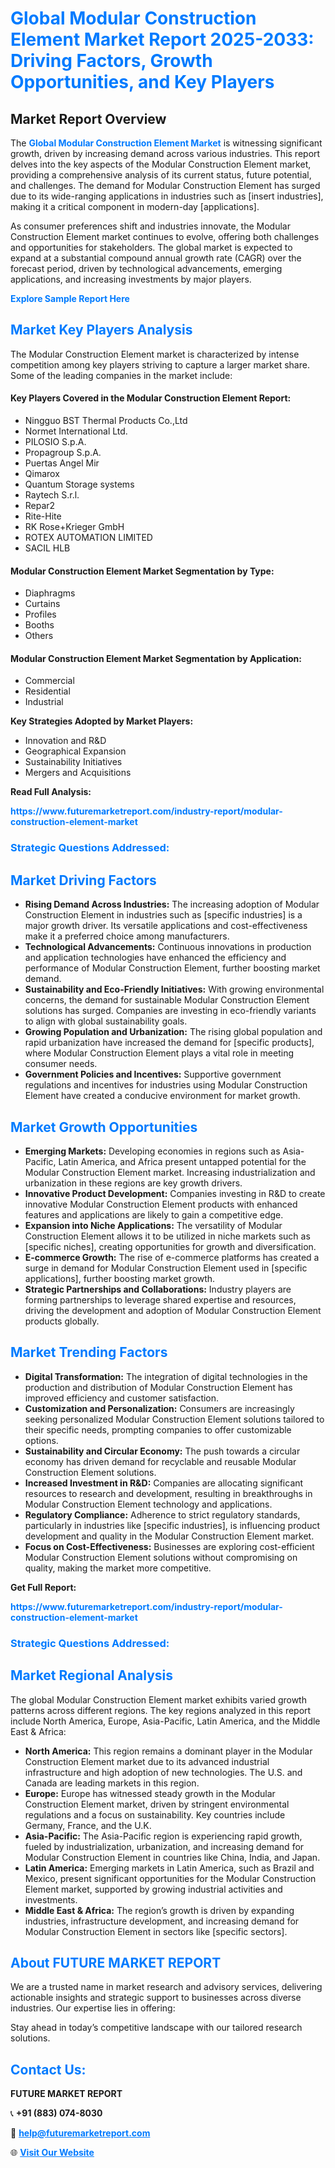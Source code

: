 <h1 style="color: #007BFF;">Global Modular Construction Element Market Report 2025-2033: Driving Factors, Growth Opportunities, and Key Players</h1>

<section id="overview">
<h2>Market Report Overview</h2>
<p>The <a href="https://www.futuremarketreport.com/industry-report/modular-construction-element-market" style="color: #007BFF; text-decoration: none;"><strong>Global Modular Construction Element Market</strong></a> is witnessing significant growth, driven by increasing demand across various industries. This report delves into the key aspects of the Modular Construction Element market, providing a comprehensive analysis of its current status, future potential, and challenges. The demand for Modular Construction Element has surged due to its wide-ranging applications in industries such as [insert industries], making it a critical component in modern-day [applications].</p>
<p>As consumer preferences shift and industries innovate, the Modular Construction Element market continues to evolve, offering both challenges and opportunities for stakeholders. The global market is expected to expand at a substantial compound annual growth rate (CAGR) over the forecast period, driven by technological advancements, emerging applications, and increasing investments by major players.</p>
</section>

<section id="overview">
<p><a href="https://www.futuremarketreport.com/request-sample/reportId=54711" style="color: #007BFF; text-decoration: none;"><strong>Explore Sample Report Here</strong></a></p>
</section>

<section id="key-players">
<h2 style="color: #007BFF;">Market Key Players Analysis</h2>
<p>The Modular Construction Element market is characterized by intense competition among key players striving to capture a larger market share. Some of the leading companies in the market include:</p>
<h4>Key Players Covered in the Modular Construction Element Report:</h4>
<ul><li>Ningguo BST Thermal Products Co.,Ltd</li><li>Normet International Ltd.</li><li>PILOSIO S.p.A.</li><li>Propagroup S.p.A.</li><li>Puertas Angel Mir</li><li>Qimarox</li><li>Quantum Storage systems</li><li>Raytech S.r.l.</li><li>Repar2</li><li>Rite-Hite</li><li>RK Rose+Krieger GmbH</li><li>ROTEX AUTOMATION LIMITED</li><li>SACIL HLB</li></ul>
<h4>Modular Construction Element Market Segmentation by Type:</h4>
<ul><li>Diaphragms</li><li>Curtains</li><li>Profiles</li><li>Booths</li><li>Others</li></ul>

<h4>Modular Construction Element Market Segmentation by Application:</h4>
<ul><li>Commercial</li><li>Residential</li><li>Industrial</li></ul>
<p><strong>Key Strategies Adopted by Market Players:</strong></p>
<ul>
<li>Innovation and R&D</li>
<li>Geographical Expansion</li>
<li>Sustainability Initiatives</li>
<li>Mergers and Acquisitions</li>
</ul>
</section>

<section>
<p><strong>Read Full Analysis: </strong></p><a href="https://www.futuremarketreport.com/industry-report/modular-construction-element-market" style="color: #007BFF; text-decoration: none;"><strong>https://www.futuremarketreport.com/industry-report/modular-construction-element-market</strong></a>
<h3 style="color: #007BFF;">Strategic Questions Addressed:</h3>
</section>

<section id="driving-factors">
<h2 style="color: #007BFF;">Market Driving Factors</h2>
<ul>
<li><strong>Rising Demand Across Industries:</strong> The increasing adoption of Modular Construction Element in industries such as [specific industries] is a major growth driver. Its versatile applications and cost-effectiveness make it a preferred choice among manufacturers.</li>
<li><strong>Technological Advancements:</strong> Continuous innovations in production and application technologies have enhanced the efficiency and performance of Modular Construction Element, further boosting market demand.</li>
<li><strong>Sustainability and Eco-Friendly Initiatives:</strong> With growing environmental concerns, the demand for sustainable Modular Construction Element solutions has surged. Companies are investing in eco-friendly variants to align with global sustainability goals.</li>
<li><strong>Growing Population and Urbanization:</strong> The rising global population and rapid urbanization have increased the demand for [specific products], where Modular Construction Element plays a vital role in meeting consumer needs.</li>
<li><strong>Government Policies and Incentives:</strong> Supportive government regulations and incentives for industries using Modular Construction Element have created a conducive environment for market growth.</li>
</ul>
</section>

<section id="growth-opportunities">
<h2 style="color: #007BFF;">Market Growth Opportunities</h2>
<ul>
<li><strong>Emerging Markets:</strong> Developing economies in regions such as Asia-Pacific, Latin America, and Africa present untapped potential for the Modular Construction Element market. Increasing industrialization and urbanization in these regions are key growth drivers.</li>
<li><strong>Innovative Product Development:</strong> Companies investing in R&D to create innovative Modular Construction Element products with enhanced features and applications are likely to gain a competitive edge.</li>
<li><strong>Expansion into Niche Applications:</strong> The versatility of Modular Construction Element allows it to be utilized in niche markets such as [specific niches], creating opportunities for growth and diversification.</li>
<li><strong>E-commerce Growth:</strong> The rise of e-commerce platforms has created a surge in demand for Modular Construction Element used in [specific applications], further boosting market growth.</li>
<li><strong>Strategic Partnerships and Collaborations:</strong> Industry players are forming partnerships to leverage shared expertise and resources, driving the development and adoption of Modular Construction Element products globally.</li>
</ul>
</section>

<section id="trending-factors">
<h2 style="color: #007BFF;">Market Trending Factors</h2>
<ul>
<li><strong>Digital Transformation:</strong> The integration of digital technologies in the production and distribution of Modular Construction Element has improved efficiency and customer satisfaction.</li>
<li><strong>Customization and Personalization:</strong> Consumers are increasingly seeking personalized Modular Construction Element solutions tailored to their specific needs, prompting companies to offer customizable options.</li>
<li><strong>Sustainability and Circular Economy:</strong> The push towards a circular economy has driven demand for recyclable and reusable Modular Construction Element solutions.</li>
<li><strong>Increased Investment in R&D:</strong> Companies are allocating significant resources to research and development, resulting in breakthroughs in Modular Construction Element technology and applications.</li>
<li><strong>Regulatory Compliance:</strong> Adherence to strict regulatory standards, particularly in industries like [specific industries], is influencing product development and quality in the Modular Construction Element market.</li>
<li><strong>Focus on Cost-Effectiveness:</strong> Businesses are exploring cost-efficient Modular Construction Element solutions without compromising on quality, making the market more competitive.</li>
</ul>
</section>

<section>
<p><strong>Get Full Report: </strong></p><a href="https://www.futuremarketreport.com/industry-report/modular-construction-element-market" style="color: #007BFF; text-decoration: none;"><strong>https://www.futuremarketreport.com/industry-report/modular-construction-element-market</strong></a>
<h3 style="color: #007BFF;">Strategic Questions Addressed:</h3>
</section>


<section id="regional-analysis">
<h2 style="color: #007BFF;">Market Regional Analysis</h2>
<p>The global Modular Construction Element market exhibits varied growth patterns across different regions. The key regions analyzed in this report include North America, Europe, Asia-Pacific, Latin America, and the Middle East & Africa:</p>
<ul>
<li><strong>North America:</strong> This region remains a dominant player in the Modular Construction Element market due to its advanced industrial infrastructure and high adoption of new technologies. The U.S. and Canada are leading markets in this region.</li>
<li><strong>Europe:</strong> Europe has witnessed steady growth in the Modular Construction Element market, driven by stringent environmental regulations and a focus on sustainability. Key countries include Germany, France, and the U.K.</li>
<li><strong>Asia-Pacific:</strong> The Asia-Pacific region is experiencing rapid growth, fueled by industrialization, urbanization, and increasing demand for Modular Construction Element in countries like China, India, and Japan.</li>
<li><strong>Latin America:</strong> Emerging markets in Latin America, such as Brazil and Mexico, present significant opportunities for the Modular Construction Element market, supported by growing industrial activities and investments.</li>
<li><strong>Middle East & Africa:</strong> The region’s growth is driven by expanding industries, infrastructure development, and increasing demand for Modular Construction Element in sectors like [specific sectors].</li>
</ul>
</section>

<footer>
<h2 style="color: #007BFF;">About FUTURE MARKET REPORT</h2>
<p>We are a trusted name in market research and advisory services, delivering actionable insights and strategic support to businesses across diverse industries. Our expertise lies in offering:</p>

<p>Stay ahead in today’s competitive landscape with our tailored research solutions.</p>

<h2 style="color: #007BFF;">Contact Us:</h2>
<p><strong>FUTURE MARKET REPORT</strong></p>
<p>📞 <strong>+91 (883) 074-8030</strong></p>
<p>📧 <strong><a href="mailto:help@futuremarketreport.com" style="color: #007BFF;">help@futuremarketreport.com</a></strong></p>
<p>🌐 <strong><a href="https://www.futuremarketreport.com/" style="color: #007BFF;">Visit Our Website</a></strong></p>
</footer>